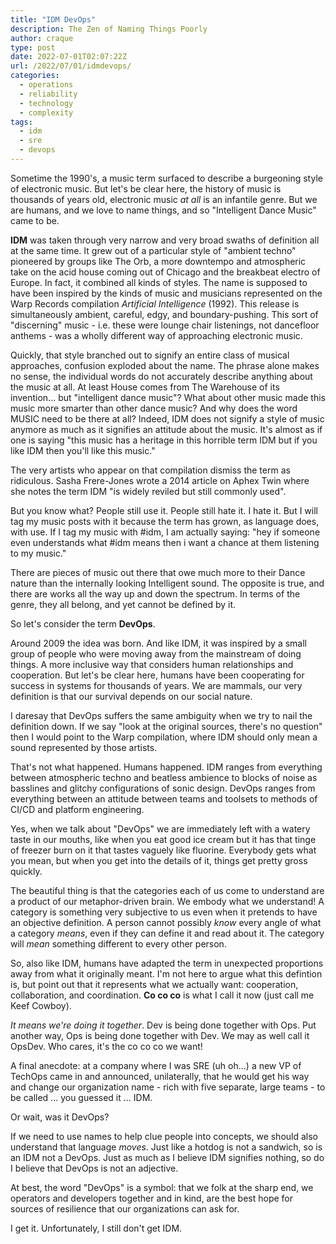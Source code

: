 ```yaml
---
title: "IDM DevOps"
description: The Zen of Naming Things Poorly
author: craque
type: post
date: 2022-07-01T02:07:22Z
url: /2022/07/01/idmdevops/
categories:
  - operations
  - reliability
  - technology
  - complexity
tags:
  - idm
  - sre
  - devops
---
```

Sometime the 1990's, a music term surfaced to describe a burgeoning style of electronic music. But let's be clear here, the history of music is thousands of years old, electronic music *at all* is an infantile genre. But we are humans, and we love to name things, and so "Intelligent Dance Music" came to be.

**IDM** was taken through very narrow and very broad swaths of definition all at the same time. It grew out of a particular style of "ambient techno" pioneered by groups like The Orb, a more downtempo and atmospheric take on the acid house coming out of Chicago and the breakbeat electro of Europe. In fact, it combined all kinds of styles. The name is supposed to have been inspired by the kinds of music and musicians represented on the Warp Records compilation _Artificial Intelligence_ (1992). This release is simultaneously ambient, careful, edgy, and boundary-pushing. This sort of "discerning" music - i.e. these were lounge chair listenings, not dancefloor anthems - was a wholly different way of approaching electronic music.

Quickly, that style branched out to signify an entire class of musical approaches, confusion exploded about the name. The phrase alone makes no sense, the individual words do not accurately describe anything about the music at all. At least House comes from The Warehouse of its invention... but "intelligent dance music"? What about other music made this music more smarter than other dance music? And why does the word MUSIC need to be there at all? Indeed, IDM does not signify a style of music anymore as much as it signifies an attitude about the music. It's almost as if one is saying "this music has a heritage in this horrible term IDM but if you like IDM then you'll like this music."

The very artists who appear on that compilation dismiss the term as ridiculous. Sasha Frere-Jones wrote a 2014 article on Aphex Twin where she notes the term IDM "is widely reviled but still commonly used".

But you know what? People still use it. People still hate it. I hate it. But I will tag my music posts with it because the term has grown, as language does, with use. If I tag my music with #idm, I am actually saying: "hey if someone even understands what #idm means then i want a chance at them listening to my music."

There are pieces of music out there that owe much more to their Dance nature than the internally looking Intelligent sound. The opposite is true, and there are works all the way up and down the spectrum. In terms of the genre, they all belong, and yet cannot be defined by it.

So let's consider the term **DevOps**.

Around 2009 the idea was born. And like IDM, it was inspired by a small group of people who were moving away from the mainstream of doing things. A more inclusive way that considers human relationships and cooperation. But let's be clear here, humans have been cooperating for success in systems for thousands of years. We are mammals, our very definition is that our survival depends on our social nature.

I daresay that DevOps suffers the same ambiguity when we try to nail the definition down. If we say "look at the original sources, there's no question" then I would point to the Warp compilation, where IDM should only mean a sound represented by those artists.

That's not what happened. Humans happened. IDM ranges from everything between atmospheric techno and beatless ambience to blocks of noise as basslines and glitchy configurations of sonic design. DevOps ranges from everything between an attitude between teams and toolsets to methods of CI/CD and platform engineering.

Yes, when we talk about "DevOps" we are immediately left with a watery taste in our mouths, like when you eat good ice cream but it has that tinge of freezer burn on it that tastes vaguely like fluorine. Everybody gets what you mean, but when you get into the details of it, things get pretty gross quickly.

The beautiful thing is that the categories each of us come to understand are a product of our metaphor-driven brain. We embody what we understand! A category is something very subjective to us even when it pretends to have an objective definition. A person cannot possibly *know* every angle of what a category *means*, even if they can define it and read about it. The category will *mean* something different to every other person.

So, also like IDM, humans have adapted the term in unexpected proportions away from what it originally meant. I'm not here to argue what this defintion is, but point out that it represents what we actually want: cooperation, collaboration, and coordination. **Co co co** is what I call it now (just call me Keef Cowboy).

*It means we're doing it together*. Dev is being done together with Ops. Put another way, Ops is being done together with Dev. We may as well call it OpsDev. Who cares, it's the co co co we want!

A final anecdote: at a company where I was SRE (uh oh...) a new VP of TechOps came in and announced, unilaterally, that he would get his way and change our organization name - rich with five separate, large teams - to be called ... you guessed it ... IDM.

Or wait, was it DevOps?

If we need to use names to help clue people into concepts, we should also understand that language _moves_. Just like a hotdog is not a sandwich, so is an IDM not a DevOps. Just as much as I believe IDM signifies nothing, so do I believe that DevOps is not an adjective.

At best, the word "DevOps" is a symbol: that we folk at the sharp end, we operators and developers together and in kind, are the best hope for sources of resilience that our organizations can ask for.

I get it. Unfortunately, I still don't get IDM.
